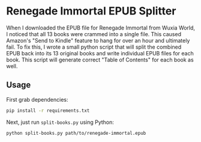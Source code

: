 # Renegade Immortal EPUB Splitter

When I downloaded the EPUB file for Renegade Immortal from Wuxia World, I noticed that all 13 books were crammed into a single file.  This caused Amazon's "Send to Kindle" feature to hang for over an hour and ultimately fail.  To fix this, I wrote a small python script that will split the combined EPUB back into its 13 original books and write individual EPUB files for each book.  This script will generate correct "Table of Contents" for each book as well.

## Usage

First grab dependencies:

```sh
pip install -r requirements.txt
```

Next, just run `split-books.py` using Python:

```sh
python split-books.py path/to/renegade-immortal.epub
```
